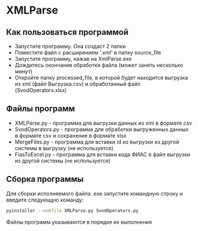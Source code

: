 # XMLParse

## Как пользоваться программой

- Запустите программу. Она создаст 2 папки
- Поместите файл с расширением '.xml' в папку source_file
- Запустите программу, нажав на XmlParse.exe
- Дождитесь окончания обработки файла (может занять несколько минут)
- Откройте папку processed_file, в которой будет находится выгрузка из xml (файл Выгрузка.csv) и обработанный файл (SvodOperators.xlsx)

## Файлы программ
- XMLParse.py - программа для выгрузки данных из xml в формате csv
- SvodOperators.py - программа для обработки выгруженных данных в формате csv и сохранение в формате xlsx
- MergeFiles.py - программа для вставки id из выгрузки из другой системы в выгрузку (не используется)
- FiasToExcel.py - программа для вставки кода ФИАС в файл выгрузки из другой системы (не используется)

## Сборка программы
Для сборки исполняемого файла .exe запустите командную строку и введите следующую команду:

```sh
pyinstaller --onefile XMLParse.py SvodOperators.py
```

Файлы программ указываются в порядке их выполнения